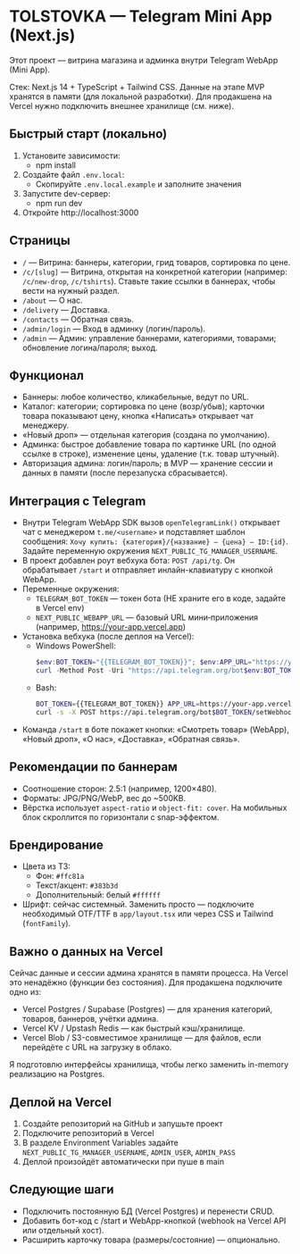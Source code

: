 # TOLSTOVKA — Telegram Mini App (Next.js)

Этот проект — витрина магазина и админка внутри Telegram WebApp (Mini App).

Стек: Next.js 14 + TypeScript + Tailwind CSS. Данные на этапе MVP хранятся в памяти (для локальной разработки). Для продакшена на Vercel нужно подключить внешнее хранилище (см. ниже).

## Быстрый старт (локально)
1. Установите зависимости:
   - npm install
2. Создайте файл `.env.local`:
   - Скопируйте `.env.local.example` и заполните значения
3. Запустите dev-сервер:
   - npm run dev
4. Откройте http://localhost:3000

## Страницы
- `/` — Витрина: баннеры, категории, грид товаров, сортировка по цене.
- `/c/[slug]` — Витрина, открытая на конкретной категории (например: `/c/new-drop`, `/c/tshirts`). Ставьте такие ссылки в баннерах, чтобы вести на нужный раздел.
- `/about` — О нас.
- `/delivery` — Доставка.
- `/contacts` — Обратная связь.
- `/admin/login` — Вход в админку (логин/пароль).
- `/admin` — Админ: управление баннерами, категориями, товарами; обновление логина/пароля; выход.

## Функционал
- Баннеры: любое количество, кликабельные, ведут по URL.
- Каталог: категории; сортировка по цене (возр/убыв); карточки товара показывают цену, кнопка «Написать» открывает чат менеджеру.
- «Новый дроп» — отдельная категория (создана по умолчанию).
- Админка: быстрое добавление товара по картинке URL (по одной ссылке в строке), изменение цены, удаление (т.к. товар штучный).
- Авторизация админа: логин/пароль; в MVP — хранение сессии и данных в памяти (после перезапуска сбрасывается).

## Интеграция с Telegram
- Внутри Telegram WebApp SDK вызов `openTelegramLink()` открывает чат с менеджером `t.me/<username>` и подставляет шаблон сообщения: `Хочу купить: {категория}/{название} — {цена} — ID:{id}`. Задайте переменную окружения `NEXT_PUBLIC_TG_MANAGER_USERNAME`.
- В проект добавлен роут вебхука бота: `POST /api/tg`. Он обрабатывает `/start` и отправляет инлайн-клавиатуру с кнопкой WebApp.
- Переменные окружения:
  - `TELEGRAM_BOT_TOKEN` — токен бота (НЕ храните его в коде, задайте в Vercel env)
  - `NEXT_PUBLIC_WEBAPP_URL` — базовый URL мини‑приложения (например, https://your-app.vercel.app)
- Установка вебхука (после деплоя на Vercel):
  - Windows PowerShell:
    ```powershell path=null start=null
    $env:BOT_TOKEN="{{TELEGRAM_BOT_TOKEN}}"; $env:APP_URL="https://your-app.vercel.app";
    curl -Method Post -Uri "https://api.telegram.org/bot$env:BOT_TOKEN/setWebhook" -Body @{ url="$env:APP_URL/api/tg" }
    ```
  - Bash:
    ```bash path=null start=null
    BOT_TOKEN={{TELEGRAM_BOT_TOKEN}} APP_URL=https://your-app.vercel.app \
    curl -s -X POST https://api.telegram.org/bot$BOT_TOKEN/setWebhook -d url=$APP_URL/api/tg
    ```
- Команда `/start` в боте покажет кнопки: «Смотреть товар» (WebApp), «Новый дроп», «О нас», «Доставка», «Обратная связь».

## Рекомендации по баннерам
- Соотношение сторон: 2.5:1 (например, 1200×480).
- Форматы: JPG/PNG/WebP, вес до ~500KB.
- Вёрстка использует `aspect-ratio` и `object-fit: cover`. На мобильных блок скроллится по горизонтали с snap-эффектом.

## Брендирование
- Цвета из ТЗ:
  - Фон: `#ffc81a`
  - Текст/акцент: `#383b3d`
  - Дополнительный: белый `#ffffff`
- Шрифт: сейчас системный. Заменить просто — подключите необходимый OTF/TTF в `app/layout.tsx` или через CSS и Tailwind (`fontFamily`).

## Важно о данных на Vercel
Сейчас данные и сессии админа хранятся в памяти процесса. На Vercel это ненадёжно (функции без состояния). Для продакшена подключите одно из:
- Vercel Postgres / Supabase (Postgres) — для хранения категорий, товаров, баннеров, учётки админа.
- Vercel KV / Upstash Redis — как быстрый кэш/хранилище.
- Vercel Blob / S3-совместимое хранилище — для файлов, если перейдёте с URL на загрузку в облако.

Я подготовлю интерфейсы хранилища, чтобы легко заменить in-memory реализацию на Postgres.

## Деплой на Vercel
1. Создайте репозиторий на GitHub и запушьте проект
2. Подключите репозиторий в Vercel
3. В разделе Environment Variables задайте `NEXT_PUBLIC_TG_MANAGER_USERNAME`, `ADMIN_USER`, `ADMIN_PASS`
4. Деплой произойдёт автоматически при пуше в main

## Следующие шаги
- Подключить постоянную БД (Vercel Postgres) и перенести CRUD.
- Добавить бот-код с /start и WebApp-кнопкой (webhook на Vercel API или отдельный хост).
- Расширить карточку товара (размеры/состояние) — опционально.